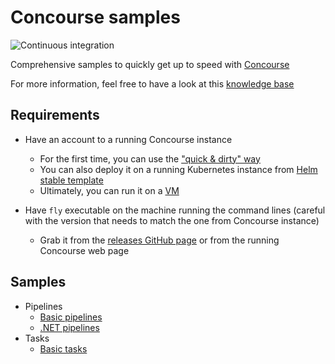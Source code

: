 # Concourse samples

![Continuous integration](https://github.com/devpro/concourse-samples/workflows/Continuous%20integration/badge.svg)

Comprehensive samples to quickly get up to speed with [Concourse](https://concourse-ci.org/)

For more information, feel free to have a look at this [knowledge base](https://knowledge-base-bertrand-thomas.cfapps.io/automation/concourse/)

## Requirements

* Have an account to a running Concourse instance
  * For the first time, you can use the ["quick & dirty" way](setup/docker-compose/quick-dirty/README.md)
  * You can also deploy it on a running Kubernetes instance from [Helm stable template](/setup/helm/stable/README.md)
  * Ultimately, you can run it on a [VM](/setup/vm/README.md)

* Have `fly` executable on the machine running the command lines (careful with the version that needs to match the one from Concourse instance)
  * Grab it from the [releases GitHub page](https://github.com/concourse/concourse/releases) or from the running Concourse web page

## Samples

* Pipelines
  * [Basic pipelines](pipelines/basic/README.md)
  * [.NET pipelines](pipelines/dotnetcore/README.md)
* Tasks
  * [Basic tasks](tasks/basic/README.md)

